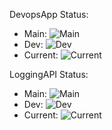 DevopsApp Status:
* Main: ![Main](https://github.com/DylanvandeLaar/dylan-devops-2223/actions/workflows/DevopsApp.yml/badge.svg?branch=main)
* Dev: ![Dev](https://github.com/DylanvandeLaar/dylan-devops-2223/actions/workflows/DevopsApp.yml/badge.svg?branch=dev)
* Current: ![Current](https://github.com/DylanvandeLaar/dylan-devops-2223/actions/workflows/DevopsApp.yml/badge.svg)

LoggingAPI Status:
* Main: ![Main](https://github.com/DylanvandeLaar/dylan-devops-2223/actions/workflows/LoggingAPI.yml/badge.svg?branch=main)
* Dev: ![Dev](https://github.com/DylanvandeLaar/dylan-devops-2223/actions/workflows/LoggingAPI.yml/badge.svg?branch=dev)
* Current: ![Current](https://github.com/DylanvandeLaar/dylan-devops-2223/actions/workflows/LoggingAPI.yml/badge.svg)
